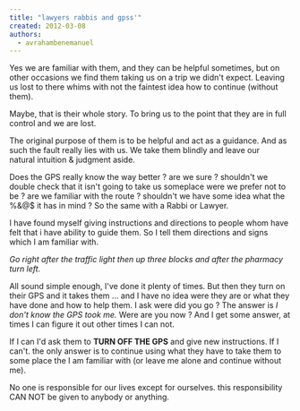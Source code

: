 ```yaml
---
title: "lawyers rabbis and gpss'"
created: 2012-03-08
authors: 
  - avrahambenemanuel
---
```


Yes we are familiar with them, and they can be helpful sometimes, but on other occasions we find them taking us on a trip we didn't expect. Leaving us lost to there whims with not the faintest idea how to continue (without them).

Maybe, that is their whole story. To bring us to the point that they are in full control and we are lost.

The original purpose of them is to be helpful and act as a guidance. And as such the fault really lies with us. We take them blindly and leave our natural intuition & judgment aside.

Does the GPS really know the way better ? are we sure ? shouldn't we double check that it isn't going to take us someplace were we prefer not to be ? are we familiar with the route ? shouldn't we have some idea what the %&@$ it has in mind ? So the same with a Rabbi or Lawyer.

I have found myself giving instructions and directions to people whom have felt that i have ability to guide them. So I tell them directions and signs which I am familiar with.

_Go right after the traffic light then up three blocks and after the pharmacy turn left._

All sound simple enough, I've done it plenty of times. But then they turn on their GPS and it takes them ... and I have no idea were they are or what they have done and how to help them. I ask were did you go ? The answer is _I don't know the GPS took me._ Were are you now ? And I get some answer, at times I can figure it out other times I can not.

If I can I'd ask them to **TURN OFF THE GPS** and give new instructions. If I can't. the only answer is to continue using what they have to take them to some place the I am familiar with (or leave me alone and continue without me).

No one is responsible for our lives except for ourselves. this responsibility CAN NOT be given to anybody or anything.
